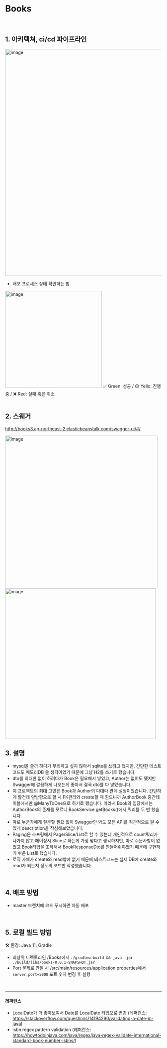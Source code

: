 # Books
<br>

## 1. 아키텍쳐, ci/cd 파이프라인
<img width="729" alt="image" src="https://user-images.githubusercontent.com/81916648/189662379-75087303-66c4-468b-8da7-5bb44ac9e8d7.png">

- 배포 프로세스 상태 확인하는 법
<img width="311" alt="image" src="https://user-images.githubusercontent.com/81916648/189677990-2f0b3fde-e015-4842-983f-a49e0a97012a.png">
✅ Green: 성공 / 🟡 Yello: 진행중 / ❌ Red: 실패 혹은 취소 
<br>
<br>

## 2. 스웨거
http://books3.ap-northeast-2.elasticbeanstalk.com/swagger-ui/#/

<img width="490" alt="image" src="https://user-images.githubusercontent.com/81916648/190440624-d17d5c9f-8603-4230-8054-f4a73529494a.png">
<img width="484" alt="image" src="https://user-images.githubusercontent.com/81916648/190440721-d2ec591e-0be7-4447-8c7b-dc6e15526629.png">


<br>

## 3. 설명

- mysql을 쓸까 하다가 무리하고 싶지 않아서 sqlite를 쓰려고 했지만, 간단한 테스트코드도 메모리DB 쓸 생각이었기 때문에 그냥 H2를 쓰기로 했습니다.
- dto를 최대한 없이 하려다가 Book은 필요해서 넣었고, Author는 없어도 됐지만 Swagger에 깔끔하게 나오는게 좋아서 결국 dto를 다 넣었습니다.
- 이 프로젝트의 최대 고민은 Book과 Author의 다대다 관계 설정이었습니다. 간단하게 할건데 양방향으로 할 시 FK관리와 create할 때 힘드니까 AuthorBook 중간테이블에서만 @ManyToOne으로 하기로 했습니다. 따라서 Book의 입장에서는 AuthorBook의 존재를 모르니 BookService getBooks()에서 쿼리를 두 번 했습니다.
- 따로 누군가에게 질문할 필요 없이 Swagger만 봐도 모든 API를 직관적으로 알 수 있게 description을 작성해보았습니다.
- Paging은 스프링에서 Page/Slice/List로 할 수 있는데 개인적으로 count쿼리가 나가지 않고 페이징시  Slice로 하는게 가장 맞다고 생각하지만, 따로 주문사항이 없었고 Book타입을 조작해서 BookResponseDto를 만들어줘야했기 때문에 구현하기 쉬운 List로 했습니다.
- 로직 자체가 create와 read밖에 없기 때문에 테스트코드는 실제 DB에 create와 read가 되는지 정도의 코드만 작성했습니다.
<br>

## 4. 배포 방법
- master 브랜치에 코드 푸시하면 자동 배포
<br>

## 5. 로컬 빌드 방법
 🛠 환경: Java 11, Gradle
- 최상위 디렉토리인 /Books에서 `./gradlew build && java -jar ./build/libs/books-0.0.1-SNAPSHOT.jar`
- Port 문제로 안될 시 /src/main/resources/application.properties에서 `server.port=5000` 포트 숫자 변경 후 실행
<br>

<hr>

#### 레퍼런스
- LocalDate가 더 좋아보여서 Date를 LocalDate 타입으로 변경 (레퍼런스: https://stackoverflow.com/questions/14194290/validating-a-date-in-java)
- isbn regex pattern validation (레퍼런스: https://howtodoinjava.com/java/regex/java-regex-validate-international-standard-book-number-isbns/)
